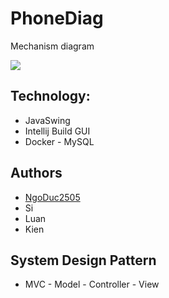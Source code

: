 # PhoneDiag
Mechanism diagram

![](next.png)

## Technology:
- JavaSwing
- Intellij Build GUI
- Docker - MySQL

## Authors
- [NgoDuc2505](https://github.com/NgoDuc2505)
- Si
- Luan
- Kien
## System Design Pattern
- MVC - Model - Controller - View
